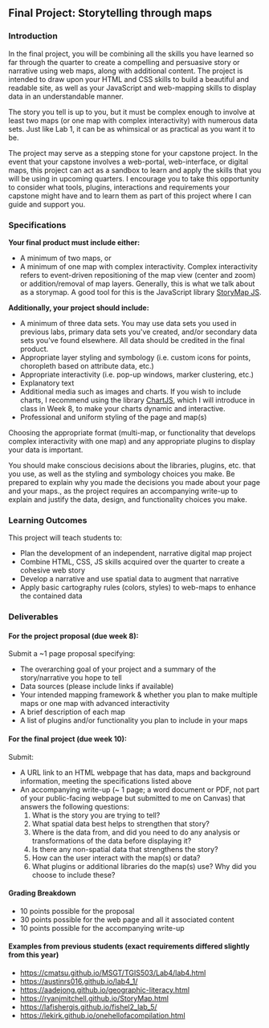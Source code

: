 ## Final Project: Storytelling through maps

### Introduction

In the final project, you will be combining all the skills you have learned so far through the quarter to create a compelling and persuasive story or narrative using web maps, along with additional content. The project is intended to draw upon your HTML and CSS skills to build a beautiful and readable site, as well as your JavaScript and web-mapping skills to display data in an understandable manner. 

The story you tell is up to you, but it must be complex enough to involve at least two maps (or one map with complex interactivity) with numerous data sets. Just like Lab 1, it can be as whimsical or as practical as you want it to be. 

The project may serve as a stepping stone for your capstone project. In the event that your capstone involves a web-portal, web-interface, or digital maps, this project can act as a sandbox to learn and apply the skills that you will be using in upcoming quarters. I encourage you to take this opportunity to consider what tools, plugins, interactions and requirements your capstone might have and to learn them as part of this project where I can guide and support you.

### Specifications

**Your final product must include either:** 

* A minimum of two maps, or 
* A minimum of one map with complex interactivity. Complex interactivity refers to event-driven repositioning of the map view (center and zoom) or addition/removal of map layers. Generally, this is what we talk about as a storymap. A good tool for this is the JavaScript library [StoryMap JS](https://storymap.knightlab.com/advanced/). 

**Additionally, your project should include:** 

* A minimum of three data sets. You may use data sets you used in previous labs, primary data sets you've created, and/or secondary data sets you've found elsewhere. All data should be credited in the final product. 
* Appropriate layer styling and symbology (i.e. custom icons for points, choropleth based on attribute data, etc.)
* Appropriate interactivity (i.e. pop-up windows, marker clustering, etc.)
* Explanatory text
* Additional media such as images and charts. If you wish to include charts, I recommend using the library [ChartJS](https://www.chartjs.org/), which I will introduce in class in Week 8, to make your charts dynamic and interactive.
* Professional and uniform styling of the page and map(s)

Choosing the appropriate format (multi-map, or functionality that develops complex interactivity with one map) and any appropriate plugins to display your data is important. 

You should make conscious decisions about the libraries, plugins, etc. that you use, as well as the styling and symbology choices you make. Be prepared to explain why you made the decisions you made about your page and your maps., as the project requires an accompanying write-up to explain and justify the data, design, and functionality choices you make. 

### Learning Outcomes

This project will teach students to:

- Plan the development of an independent, narrative digital map project
- Combine HTML, CSS, JS skills acquired over the quarter to create a cohesive web story
- Develop a narrative and use spatial data to augment that narrative
- Apply basic cartography rules (colors, styles) to web-maps to enhance the contained data

### Deliverables

#### For the project proposal (due week 8):

Submit a ~1 page proposal specifying: 

* The overarching goal of your project and a summary of the story/narrative you hope to tell
* Data sources (please include links if available)
* Your intended mapping framework & whether you plan to make multiple maps or one map with advanced interactivity
* A brief description of each map
* A list of plugins and/or functionality you plan to include in your maps

#### For the final project (due week 10):

Submit:

- A URL link to an HTML webpage that has data, maps and background information, meeting the specifications listed above
- An accompanying write-up (~ 1 page; a word document or PDF, not part of your public-facing webpage but submitted to me on Canvas) that answers the following questions:
  1. What is the story you are trying to tell?
  2. What spatial data best helps to strengthen that story?
  3. Where is the data from, and did you need to do any analysis or transformations of the data before displaying it?
  4. Is there any non-spatial data that strengthens the story?
  5. How can the user interact with the map(s) or data?
  6. What plugins or additional libraries do the map(s) use? Why did you choose to include these?

#### Grading Breakdown

- 10 points possible for the proposal
- 30 points possible for the web page and all it associated content
- 10 points possible for the accompanying write-up

#### Examples from previous students (exact requirements differed slightly from this year)

- https://cmatsu.github.io/MSGT/TGIS503/Lab4/lab4.html
- https://austinrs016.github.io/lab4_1/
- https://aadejong.github.io/geographic-literacy.html
- https://ryanjmitchell.github.io/StoryMap.html
- https://lafishergis.github.io/fishel2_lab_5/
- https://lekirk.github.io/onehellofacompilation.html
